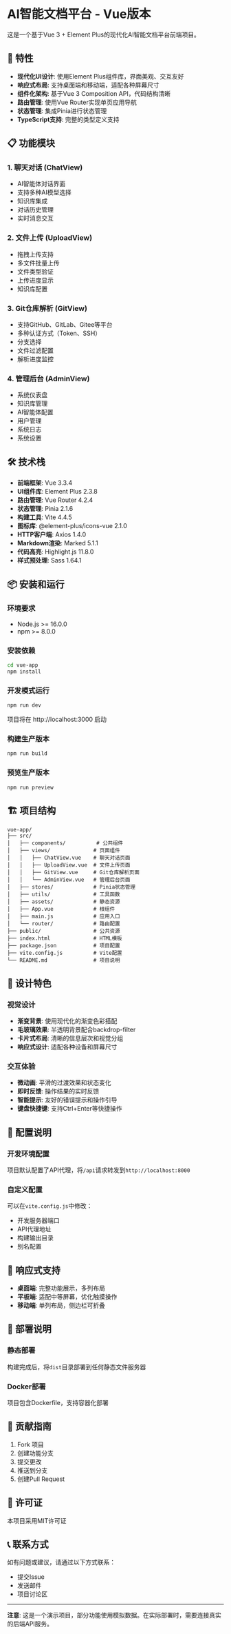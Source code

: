 # AI智能文档平台 - Vue版本

这是一个基于Vue 3 + Element Plus的现代化AI智能文档平台前端项目。

## 🚀 特性

- **现代化UI设计**: 使用Element Plus组件库，界面美观、交互友好
- **响应式布局**: 支持桌面端和移动端，适配各种屏幕尺寸
- **组件化架构**: 基于Vue 3 Composition API，代码结构清晰
- **路由管理**: 使用Vue Router实现单页应用导航
- **状态管理**: 集成Pinia进行状态管理
- **TypeScript支持**: 完整的类型定义支持

## 📋 功能模块

### 1. 聊天对话 (ChatView)
- AI智能体对话界面
- 支持多种AI模型选择
- 知识库集成
- 对话历史管理
- 实时消息交互

### 2. 文件上传 (UploadView)
- 拖拽上传支持
- 多文件批量上传
- 文件类型验证
- 上传进度显示
- 知识库配置

### 3. Git仓库解析 (GitView)
- 支持GitHub、GitLab、Gitee等平台
- 多种认证方式（Token、SSH）
- 分支选择
- 文件过滤配置
- 解析进度监控

### 4. 管理后台 (AdminView)
- 系统仪表盘
- 知识库管理
- AI智能体配置
- 用户管理
- 系统日志
- 系统设置

## 🛠️ 技术栈

- **前端框架**: Vue 3.3.4
- **UI组件库**: Element Plus 2.3.8
- **路由管理**: Vue Router 4.2.4
- **状态管理**: Pinia 2.1.6
- **构建工具**: Vite 4.4.5
- **图标库**: @element-plus/icons-vue 2.1.0
- **HTTP客户端**: Axios 1.4.0
- **Markdown渲染**: Marked 5.1.1
- **代码高亮**: Highlight.js 11.8.0
- **样式预处理**: Sass 1.64.1

## 📦 安装和运行

### 环境要求
- Node.js >= 16.0.0
- npm >= 8.0.0

### 安装依赖
```bash
cd vue-app
npm install
```

### 开发模式运行
```bash
npm run dev
```
项目将在 http://localhost:3000 启动

### 构建生产版本
```bash
npm run build
```

### 预览生产版本
```bash
npm run preview
```

## 🏗️ 项目结构

```
vue-app/
├── src/
│   ├── components/          # 公共组件
│   ├── views/              # 页面组件
│   │   ├── ChatView.vue    # 聊天对话页面
│   │   ├── UploadView.vue  # 文件上传页面
│   │   ├── GitView.vue     # Git仓库解析页面
│   │   └── AdminView.vue   # 管理后台页面
│   ├── stores/             # Pinia状态管理
│   ├── utils/              # 工具函数
│   ├── assets/             # 静态资源
│   ├── App.vue             # 根组件
│   ├── main.js             # 应用入口
│   └── router/             # 路由配置
├── public/                 # 公共资源
├── index.html              # HTML模板
├── package.json            # 项目配置
├── vite.config.js          # Vite配置
└── README.md               # 项目说明
```

## 🎨 设计特色

### 视觉设计
- **渐变背景**: 使用现代化的渐变色彩搭配
- **毛玻璃效果**: 半透明背景配合backdrop-filter
- **卡片式布局**: 清晰的信息层次和视觉分组
- **响应式设计**: 适配各种设备和屏幕尺寸

### 交互体验
- **微动画**: 平滑的过渡效果和状态变化
- **即时反馈**: 操作结果的实时反馈
- **智能提示**: 友好的错误提示和操作引导
- **键盘快捷键**: 支持Ctrl+Enter等快捷操作

## 🔧 配置说明

### 开发环境配置
项目默认配置了API代理，将`/api`请求转发到`http://localhost:8000`

### 自定义配置
可以在`vite.config.js`中修改：
- 开发服务器端口
- API代理地址
- 构建输出目录
- 别名配置

## 📱 响应式支持

- **桌面端**: 完整功能展示，多列布局
- **平板端**: 适配中等屏幕，优化触摸操作
- **移动端**: 单列布局，侧边栏可折叠

## 🚀 部署说明

### 静态部署
构建完成后，将`dist`目录部署到任何静态文件服务器

### Docker部署
项目包含Dockerfile，支持容器化部署

## 🤝 贡献指南

1. Fork 项目
2. 创建功能分支
3. 提交更改
4. 推送到分支
5. 创建Pull Request

## 📄 许可证

本项目采用MIT许可证

## 📞 联系方式

如有问题或建议，请通过以下方式联系：
- 提交Issue
- 发送邮件
- 项目讨论区

---

**注意**: 这是一个演示项目，部分功能使用模拟数据。在实际部署时，需要连接真实的后端API服务。

